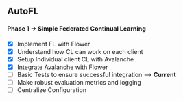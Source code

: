 ## AutoFL

#### Phase 1 -> Simple Federated Continual Learning 

- [x] Implement FL with Flower
- [x] Understand how CL can work on each client
- [x] Setup Individual client CL with Avalanche
- [x] Integrate Avalanche with Flower 
- [ ] Basic Tests to ensure successful integration --> **Current** 
- [ ] Make robust evaluation metrics and logging
- [ ] Centralize Configuration
